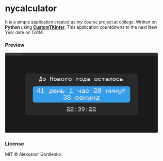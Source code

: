 # nycalculator

It is a simple application created as my course project at college. Written on **Python** using **[CustomTKinter](https://github.com/TomSchimansky/CustomTkinter)**.
This application countdowns to the next New Year date on 12AM.

### Preview

![Application preview](/documentation_assets/preview.png)

### License

MIT © Aleksandr Gordienko